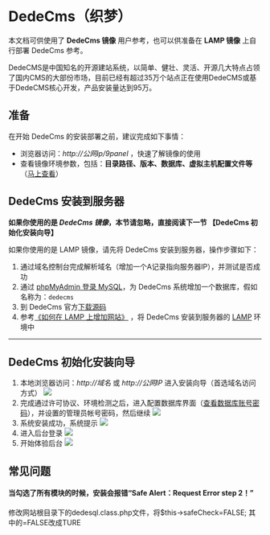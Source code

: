 # DedeCms（织梦）

本文档可供使用了 **DedeCms 镜像** 用户参考，也可以供准备在 **LAMP 镜像** 上自行部署 DedeCms 参考。

DedeCMS是中国知名的开源建站系统，以简单、健壮、灵活、开源几大特点占领了国内CMS的大部份市场，目前已经有超过35万个站点正在使用DedeCMS或基于DedeCMS核心开发，产品安装量达到95万。

## 准备

在开始 DedeCms 的安装部署之前，建议完成如下事情：

* 浏览器访问：*http://公网ip/9panel* ，快速了解镜像的使用
* 查看镜像环境参数，包括：**目录路径、版本、数据库、虚拟主机配置文件等** （[马上查看](https://support.websoft9.com/docs/lamp/zh/stack-components.html)）

## DedeCms 安装到服务器

**如果你使用的是 *DedeCms 镜像*，本节请忽略，直接阅读下一节 【DedeCms 初始化安装向导】**

如果你使用的是 LAMP 镜像，请先将 DedeCms 安装到服务器，操作步骤如下：

1. 通过域名控制台完成解析域名（增加一个A记录指向服务器IP），并测试是否成功
2. 通过 [phpMyAdmin 登录 MySQL](https://support.websoft9.com/docs/lamp/zh/admin-mysql.html)，为 DedeCms 系统增加一个数据库，假如名称为：`dedecms`
3. 到 DedeCms 官方[下载源码](http://www.dedecms.com/products/dedecms/downloads/)
2. 参考[《如何在 LAMP 上增加网站》](https://support.websoft9.com/docs/lamp/zh/solution-deployment.html#安装第二个网站) ，将 DedeCms 安装到服务器的 [LAMP](https://support.websoft9.com/docs/lamp/zh/) 环境中

---

## DedeCms 初始化安装向导

1. 本地浏览器访问：*http://域名* 或 *http://公网IP* 进入安装向导（首选域名访问方式）
   ![](https://libs.websoft9.com/Websoft9/DocsPicture/zh/dedecms/dedecms-installstart-websoft9.png)
2. 完成通过许可协议、环境检测之后，进入配置数据库界面（[查看数据库账号密码](https://support.websoft9.com/docs/lamp/zh/stack-accounts.html)），并设置的管理员帐号密码，然后继续 
   ![](https://libs.websoft9.com/Websoft9/DocsPicture/zh/dedecms/dedecms-installset-websoft9.png)
3. 系统安装成功，系统提示 
   ![](https://libs.websoft9.com/Websoft9/DocsPicture/zh/dedecms/dedecms-installss-websoft9.png)
4. 进入后台登录 
   ![](https://libs.websoft9.com/Websoft9/DocsPicture/zh/dedecms/dedecms-login-websoft9.png)
5. 开始体验后台 
   ![](https://libs.websoft9.com/Websoft9/DocsPicture/zh/dedecms/dedecms-backend-websoft9.png)


## 常见问题

#### 当勾选了所有模块的时候，安装会报错“Safe Alert：Request Error step 2！”

修改网站根目录下的dedesql.class.php文件，将$this-&gt;safeCheck=FALSE; 其中的=FALSE改成TURE